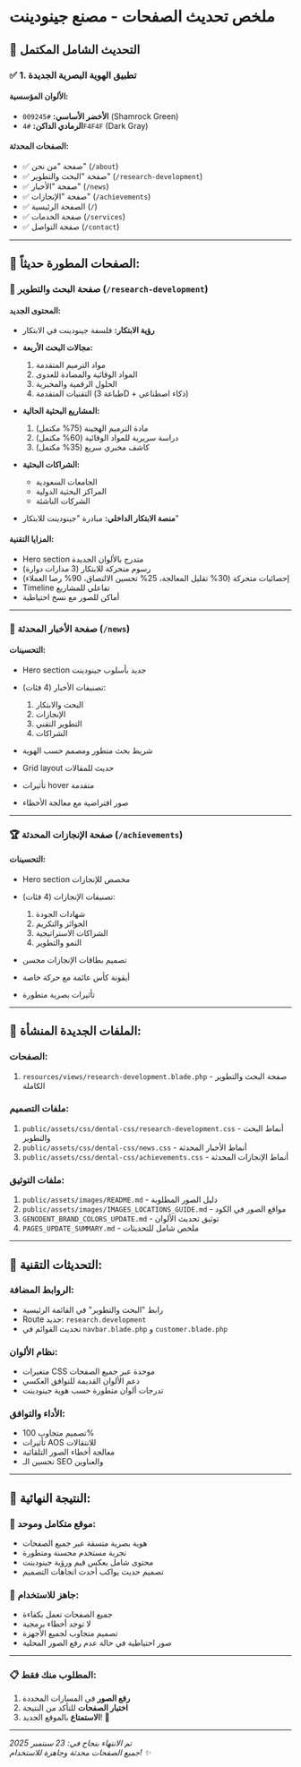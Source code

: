 # ملخص تحديث الصفحات - مصنع جينودينت

## 🎨 **التحديث الشامل المكتمل**

### ✅ **1. تطبيق الهوية البصرية الجديدة**
#### **الألوان المؤسسية:**
- **الأخضر الأساسي:** `#009245` (Shamrock Green)
- **الرمادي الداكن:** `#4F4F4F` (Dark Gray)

#### **الصفحات المحدثة:**
- ✅ صفحة "من نحن" (`/about`)
- ✅ صفحة "البحث والتطوير" (`/research-development`) 
- ✅ صفحة "الأخبار" (`/news`)
- ✅ صفحة "الإنجازات" (`/achievements`)
- ✅ الصفحة الرئيسية (`/`)
- ✅ صفحة الخدمات (`/services`)
- ✅ صفحة التواصل (`/contact`)

---

## 📄 **الصفحات المطورة حديثاً:**

### 🔬 **صفحة البحث والتطوير** (`/research-development`)
#### **المحتوى الجديد:**
- **رؤية الابتكار:** فلسفة جينودينت في الابتكار
- **مجالات البحث الأربعة:**
  1. مواد الترميم المتقدمة
  2. المواد الوقائية والمضادة للعدوى
  3. الحلول الرقمية والمخبرية
  4. التقنيات المتقدمة (طباعة 3D + ذكاء اصطناعي)

- **المشاريع البحثية الحالية:**
  1. مادة الترميم الهجينة (75% مكتمل)
  2. دراسة سريرية للمواد الوقائية (60% مكتمل)
  3. كاشف مخبري سريع (35% مكتمل)

- **الشراكات البحثية:**
  - الجامعات السعودية
  - المراكز البحثية الدولية  
  - الشركات الناشئة

- **منصة الابتكار الداخلي:** مبادرة "جينودينت للابتكار"

#### **المزايا التقنية:**
- Hero section متدرج بالألوان الجديدة
- رسوم متحركة للابتكار (3 مدارات دوارة)
- إحصائيات متحركة (30% تقليل المعالجة، 25% تحسين الالتصاق، 90% رضا العملاء)
- Timeline تفاعلي للمشاريع
- أماكن للصور مع نسخ احتياطية

---

### 📰 **صفحة الأخبار المحدثة** (`/news`)
#### **التحسينات:**
- Hero section جديد بأسلوب جينودينت
- تصنيفات الأخبار (4 فئات):
  1. البحث والابتكار
  2. الإنجازات  
  3. التطوير التقني
  4. الشراكات

- شريط بحث متطور ومصمم حسب الهوية
- Grid layout حديث للمقالات
- تأثيرات hover متقدمة
- صور افتراضية مع معالجة الأخطاء

---

### 🏆 **صفحة الإنجازات المحدثة** (`/achievements`)
#### **التحسينات:**
- Hero section مخصص للإنجازات
- تصنيفات الإنجازات (4 فئات):
  1. شهادات الجودة
  2. الجوائز والتكريم
  3. الشراكات الاستراتيجية  
  4. النمو والتطوير

- تصميم بطاقات الإنجازات محسن
- أيقونة كأس عائمة مع حركة خاصة
- تأثيرات بصرية متطورة

---

## 📁 **الملفات الجديدة المنشأة:**

### **الصفحات:**
1. `resources/views/research-development.blade.php` - صفحة البحث والتطوير الكاملة

### **ملفات التصميم:**
1. `public/assets/css/dental-css/research-development.css` - أنماط البحث والتطوير
2. `public/assets/css/dental-css/news.css` - أنماط الأخبار المحدثة  
3. `public/assets/css/dental-css/achievements.css` - أنماط الإنجازات المحدثة

### **ملفات التوثيق:**
1. `public/assets/images/README.md` - دليل الصور المطلوبة
2. `public/assets/images/IMAGES_LOCATIONS_GUIDE.md` - مواقع الصور في الكود
3. `GENODENT_BRAND_COLORS_UPDATE.md` - توثيق تحديث الألوان
4. `PAGES_UPDATE_SUMMARY.md` - ملخص شامل للتحديثات

---

## 🔧 **التحديثات التقنية:**

### **الروابط المضافة:**
- رابط "البحث والتطوير" في القائمة الرئيسية
- Route جديد: `research.development`
- تحديث القوائم في `navbar.blade.php` و `customer.blade.php`

### **نظام الألوان:**
- متغيرات CSS موحدة عبر جميع الصفحات
- دعم الألوان القديمة للتوافق العكسي
- تدرجات ألوان متطورة حسب هوية جينودينت

### **الأداء والتوافق:**
- تصميم متجاوب 100%
- تأثيرات AOS للانتقالات
- معالجة أخطاء الصور التلقائية
- تحسين الـ SEO والعناوين

---

## 🎯 **النتيجة النهائية:**

### **🌟 موقع متكامل وموحد:**
- هوية بصرية متسقة عبر جميع الصفحات
- تجربة مستخدم محسنة ومتطورة
- محتوى شامل يعكس قيم ورؤية جينودينت
- تصميم حديث يواكب أحدث اتجاهات التصميم

### **📱 جاهز للاستخدام:**
- جميع الصفحات تعمل بكفاءة
- لا توجد أخطاء برمجية
- تصميم متجاوب لجميع الأجهزة
- صور احتياطية في حالة عدم رفع الصور المحلية

---

### **📋 المطلوب منك فقط:**
1. **رفع الصور** في المسارات المحددة
2. **اختبار الصفحات** للتأكد من النتيجة
3. **الاستمتاع** بالموقع الجديد! 🎉

---

*تم الانتهاء بنجاح في: 23 سبتمبر 2025*  
*جميع الصفحات محدثة وجاهزة للاستخدام! ✨*

